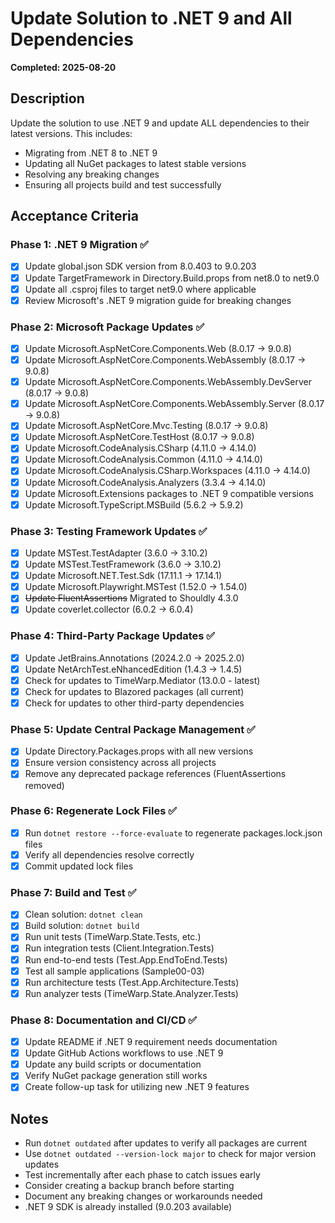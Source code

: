 # Update Solution to .NET 9 and All Dependencies

**Completed: 2025-08-20**

## Description
Update the solution to use .NET 9 and update ALL dependencies to their latest versions. This includes:
- Migrating from .NET 8 to .NET 9
- Updating all NuGet packages to latest stable versions
- Resolving any breaking changes
- Ensuring all projects build and test successfully

## Acceptance Criteria

### Phase 1: .NET 9 Migration ✅
- [x] Update global.json SDK version from 8.0.403 to 9.0.203
- [x] Update TargetFramework in Directory.Build.props from net8.0 to net9.0
- [x] Update all .csproj files to target net9.0 where applicable
- [x] Review Microsoft's .NET 9 migration guide for breaking changes

### Phase 2: Microsoft Package Updates ✅
- [x] Update Microsoft.AspNetCore.Components.Web (8.0.17 → 9.0.8)
- [x] Update Microsoft.AspNetCore.Components.WebAssembly (8.0.17 → 9.0.8)
- [x] Update Microsoft.AspNetCore.Components.WebAssembly.DevServer (8.0.17 → 9.0.8)
- [x] Update Microsoft.AspNetCore.Components.WebAssembly.Server (8.0.17 → 9.0.8)
- [x] Update Microsoft.AspNetCore.Mvc.Testing (8.0.17 → 9.0.8)
- [x] Update Microsoft.AspNetCore.TestHost (8.0.17 → 9.0.8)
- [x] Update Microsoft.CodeAnalysis.CSharp (4.11.0 → 4.14.0)
- [x] Update Microsoft.CodeAnalysis.Common (4.11.0 → 4.14.0)
- [x] Update Microsoft.CodeAnalysis.CSharp.Workspaces (4.11.0 → 4.14.0)
- [x] Update Microsoft.CodeAnalysis.Analyzers (3.3.4 → 4.14.0)
- [x] Update Microsoft.Extensions packages to .NET 9 compatible versions
- [x] Update Microsoft.TypeScript.MSBuild (5.6.2 → 5.9.2)

### Phase 3: Testing Framework Updates ✅
- [x] Update MSTest.TestAdapter (3.6.0 → 3.10.2)
- [x] Update MSTest.TestFramework (3.6.0 → 3.10.2)
- [x] Update Microsoft.NET.Test.Sdk (17.11.1 → 17.14.1)
- [x] Update Microsoft.Playwright.MSTest (1.52.0 → 1.54.0)
- [x] ~~Update FluentAssertions~~ Migrated to Shouldly 4.3.0
- [x] Update coverlet.collector (6.0.2 → 6.0.4)

### Phase 4: Third-Party Package Updates ✅
- [x] Update JetBrains.Annotations (2024.2.0 → 2025.2.0)
- [x] Update NetArchTest.eNhancedEdition (1.4.3 → 1.4.5)
- [x] Check for updates to TimeWarp.Mediator (13.0.0 - latest)
- [x] Check for updates to Blazored packages (all current)
- [x] Check for updates to other third-party dependencies

### Phase 5: Update Central Package Management ✅
- [x] Update Directory.Packages.props with all new versions
- [x] Ensure version consistency across all projects
- [x] Remove any deprecated package references (FluentAssertions removed)

### Phase 6: Regenerate Lock Files ✅
- [x] Run `dotnet restore --force-evaluate` to regenerate packages.lock.json files
- [x] Verify all dependencies resolve correctly
- [x] Commit updated lock files

### Phase 7: Build and Test ✅
- [x] Clean solution: `dotnet clean`
- [x] Build solution: `dotnet build`
- [x] Run unit tests (TimeWarp.State.Tests, etc.)
- [x] Run integration tests (Client.Integration.Tests)
- [x] Run end-to-end tests (Test.App.EndToEnd.Tests)
- [x] Test all sample applications (Sample00-03)
- [x] Run architecture tests (Test.App.Architecture.Tests)
- [x] Run analyzer tests (TimeWarp.State.Analyzer.Tests)

### Phase 8: Documentation and CI/CD ✅
- [x] Update README if .NET 9 requirement needs documentation
- [x] Update GitHub Actions workflows to use .NET 9
- [x] Update any build scripts or documentation
- [x] Verify NuGet package generation still works
- [x] Create follow-up task for utilizing new .NET 9 features

## Notes
- Run `dotnet outdated` after updates to verify all packages are current
- Use `dotnet outdated --version-lock major` to check for major version updates
- Test incrementally after each phase to catch issues early
- Consider creating a backup branch before starting
- Document any breaking changes or workarounds needed
- .NET 9 SDK is already installed (9.0.203 available)

